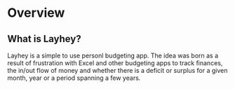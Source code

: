 # Overview

## What is Layhey?

Layhey is a simple to use personl budgeting app. The idea was born as a result of frustration with Excel and other budgeting apps to track finances, the in/out flow of money and whether there is a deficit or surplus for a given month, year or a period spanning a few years.
